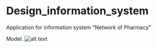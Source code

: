 # Design_information_system
Application for information system "Network of Pharmacy"

Model.
![alt text](https://sun9-7.userapi.com/impf/4ZBOYJPrn-j5LN6mSTcF0BtQG3FUuCQAOOUPYg/biS1PS7MViw.jpg?size=1287x923&quality=96&proxy=1&sign=cbbc246b095aebfc5e312c1f347bc254&type=album)
